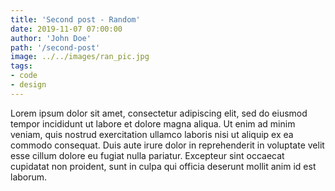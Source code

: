 ```yaml
---
title: 'Second post - Random'
date: 2019-11-07 07:00:00
author: 'John Doe'
path: '/second-post'
image: ../../images/ran_pic.jpg
tags:
- code
- design
---
```


Lorem ipsum dolor sit amet, consectetur adipiscing elit, sed do eiusmod tempor incididunt ut labore et dolore magna aliqua. Ut enim ad minim veniam, quis nostrud exercitation ullamco laboris nisi ut aliquip ex ea commodo consequat. Duis aute irure dolor in reprehenderit in voluptate velit esse cillum dolore eu fugiat nulla pariatur. Excepteur sint occaecat cupidatat non proident, sunt in culpa qui officia deserunt mollit anim id est laborum.
